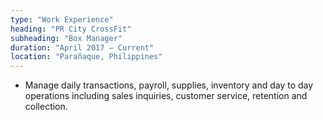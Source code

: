 ```yaml
---
type: "Work Experience"
heading: "PR City CrossFit"
subheading: "Box Manager"
duration: "April 2017 – Current"
location: "Parañaque, Philippines"
---
```


* Manage daily transactions, payroll, supplies, inventory and day to day operations including sales inquiries, customer service, retention and collection.